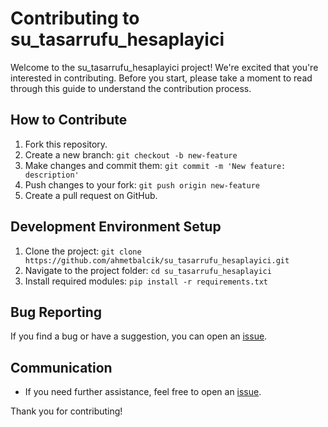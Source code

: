 # Contributing to su_tasarrufu_hesaplayici

Welcome to the su_tasarrufu_hesaplayici project! We're excited that you're interested in contributing. Before you start, please take a moment to read through this guide to understand the contribution process.

## How to Contribute

1. Fork this repository.
2. Create a new branch: `git checkout -b new-feature`
3. Make changes and commit them: `git commit -m 'New feature: description'`
4. Push changes to your fork: `git push origin new-feature`
5. Create a pull request on GitHub.

## Development Environment Setup

1. Clone the project: `git clone https://github.com/ahmetbalcik/su_tasarrufu_hesaplayici.git`
2. Navigate to the project folder: `cd su_tasarrufu_hesaplayici`
3. Install required modules: `pip install -r requirements.txt`

## Bug Reporting

If you find a bug or have a suggestion, you can open an [issue](https://github.com/ahmetbalcik/su_tasarrufu_hesaplayici/issues).

## Communication

- If you need further assistance, feel free to open an [issue](https://github.com/ahmetbalcik/su_tasarrufu_hesaplayici/issues).

Thank you for contributing!
